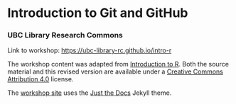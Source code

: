 # Introduction to Git and GitHub
### UBC Library Research Commons
Link to workshop: https://ubc-library-rc.github.io/intro-r

The workshop content was adapted from [Introduction to R](https://github.com/marquesarthur/research-commons-r-workshop). Both the source material and this revised version are available under a [Creative Commons Attribution 4.0](https://creativecommons.org/licenses/by/4.0) license.

The [workshop site](https://ubc-library-rc.github.io/intro-r/) uses the [Just the Docs](https://github.com/pmarsceill/just-the-docs) Jekyll theme.
